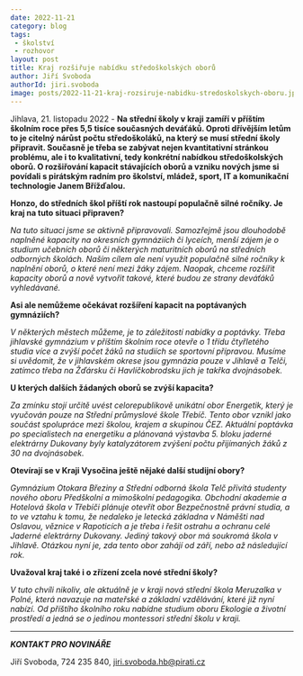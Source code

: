 ```yaml
---
date: 2022-11-21
category: blog
tags:
 - školství
 - rozhovor
layout: post
title: Kraj rozšiřuje nabídku středoškolských oborů
author: Jiří Svoboda
authorId: jiri.svoboda
image: posts/2022-11-21-kraj-rozsiruje-nabidku-stredoskolskych-oboru.jpg
---
```


Jihlava, 21. listopadu 2022 - **Na střední školy v kraji zamíří v příštím školním roce přes 5,5 tisíce současných deváťáků. Oproti dřívějším letům to je citelný nárůst počtu středoškoláků, na který se musí střední školy připravit. Současně je třeba se zabývat nejen kvantitativní stránkou problému, ale i to kvalitativní, tedy konkrétní nabídkou středoškolských oborů. O rozšiřování kapacit stávajících oborů a vzniku nových jsme si povídali s pirátským radním pro školství, mládež, sport, IT a komunikační technologie Janem Břížďalou.**

**Honzo, do středních škol příští rok nastoupí populačně silné ročníky. Je kraj na tuto situaci připraven?**

*Na tuto situaci jsme se aktivně připravovali. Samozřejmě jsou dlouhodobě naplněné kapacity na okresních gymnáziích či lyceích, menší zájem je o studium učebních oborů či některých maturitních oborů na středních odborných školách. Naším cílem ale není využít populačně silné ročníky k naplnění oborů, o které není mezi žáky zájem. Naopak, chceme rozšířit kapacity oborů a nově vytvořit takové, které budou ze strany deváťáků vyhledávané.*

**Asi ale nemůžeme očekávat rozšíření kapacit na poptávaných gymnáziích?**

*V některých městech můžeme, je to záležitostí nabídky a poptávky. Třeba jihlavské gymnázium v příštím školním roce otevře o 1 třídu čtyřletého studia více a zvýší počet žáků na studiích se sportovní přípravou. Musíme si uvědomit, že v jihlavském okrese jsou gymnázia pouze v Jihlavě a Telči, zatímco třeba na Žďársku či Havlíčkobrodsku jich je takřka dvojnásobek.*

**U kterých dalších žádaných oborů se zvýší kapacita?**

*Za zmínku stojí určitě uvést celorepublikově unikátní obor Energetik, který je vyučován pouze na Střední průmyslové škole Třebíč. Tento obor vznikl jako součást spolupráce mezi školou, krajem a skupinou ČEZ. Aktuální poptávka po specialistech na energetiku a plánovaná výstavba 5. bloku jaderné elektrárny Dukovany byly katalyzátorem zvýšení počtu přijímaných žáků z 30 na dvojnásobek.*

**Otevírají se v Kraji Vysočina ještě nějaké další studijní obory?**

*Gymnázium Otokara Březiny a Střední odborná škola Telč přivítá studenty nového oboru Předškolní a mimoškolní pedagogika. Obchodní akademie a Hotelová škola v Třebíči plánuje otevřít obor Bezpečnostně právní studia, a to ve vztahu k tomu, že nedaleko je letecká základna v Náměšti nad Oslavou, věznice v Rapoticích a je třeba i řešit ostrahu a ochranu celé Jaderné elektrárny Dukovany. Jediný takový obor má soukromá škola v Jihlavě. Otázkou nyní je, zda tento obor zahájí od září, nebo až následující rok.*

**Uvažoval kraj také i o zřízení zcela nové střední školy?**

*V tuto chvíli nikoliv, ale aktuálně je v kraji nová střední škola Meruzalka v Polné, která navazuje na mateřské a základní vzdělávání, které již nyní nabízí. Od příštího školního roku nabídne studium oboru Ekologie a životní prostředí a jedná se o jedinou montessori střední školu v kraji.*

---

***KONTAKT PRO NOVINÁŘE*** 

Jiří Svoboda, 724 235 840, <jiri.svoboda.hb@pirati.cz>
